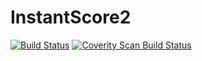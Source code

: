 InstantScore2
=============
[![Build Status](https://magnum.travis-ci.com/gkiko/InstantScore2.svg?token=qc6am4qpwABt4zv3WPNU&branch=master)](https://magnum.travis-ci.com/gkiko/InstantScore2)
<a href="https://scan.coverity.com/projects/3305">
  <img alt="Coverity Scan Build Status"
       src="https://scan.coverity.com/projects/3305/badge.svg"/>
</a>
